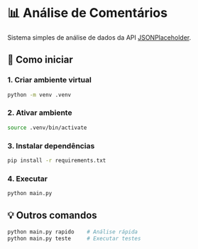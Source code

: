 # 📊 Análise de Comentários

Sistema simples de análise de dados da API [JSONPlaceholder](https://jsonplaceholder.typicode.com/).

## 🚀 Como iniciar

### 1. Criar ambiente virtual
```bash 
python -m venv .venv
```

### 2. Ativar ambiente
```bash
source .venv/bin/activate
```

### 3. Instalar dependências
```bash
pip install -r requirements.txt
```

### 4. Executar
```bash
python main.py
```

## 💡 Outros comandos

```bash
python main.py rapido    # Análise rápida
python main.py teste     # Executar testes
```